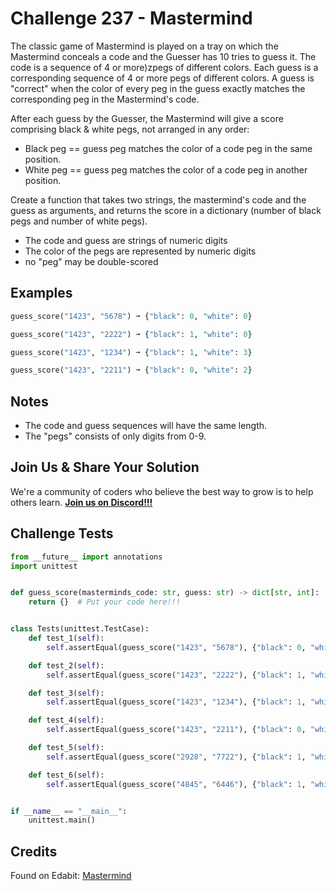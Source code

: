 # Challenge 237 - Mastermind

The classic game of Mastermind is played on a tray on which the Mastermind conceals a code and the Guesser has 10 tries to guess it. The code is a sequence of 4 or more)zpegs of different colors. Each guess is a corresponding sequence of 4 or more pegs of different colors. A guess is "correct" when the color of every peg in the guess exactly matches the corresponding peg in the Mastermind's code.

After each guess by the Guesser, the Mastermind will give a score comprising black & white pegs, not arranged in any order:

- Black peg == guess peg matches the color of a code peg in the same position.
- White peg == guess peg matches the color of a code peg in another position.

Create a function that takes two strings, the mastermind's code and the guess as arguments, and returns the score in a dictionary (number of black pegs and number of white pegs).

- The code and guess are strings of numeric digits
- The color of the pegs are represented by numeric digits
- no "peg" may be double-scored

## Examples
```python
guess_score("1423", "5678") ➞ {"black": 0, "white": 0}

guess_score("1423", "2222") ➞ {"black": 1, "white": 0}

guess_score("1423", "1234") ➞ {"black": 1, "white": 3}

guess_score("1423", "2211") ➞ {"black": 0, "white": 2}
```
## Notes

- The code and guess sequences will have the same length.
- The "pegs" consists of only digits from 0-9.

## Join Us & Share Your Solution

We're a community of coders who believe the best way to grow is to help others learn. **[Join us on Discord!!!](https://discord.gg/sfHykntuGy)**

## Challenge Tests
```python
from __future__ import annotations
import unittest


def guess_score(masterminds_code: str, guess: str) -> dict[str, int]:
    return {}  # Put your code here!!!


class Tests(unittest.TestCase):
    def test_1(self):
        self.assertEqual(guess_score("1423", "5678"), {"black": 0, "white": 0})

    def test_2(self):
        self.assertEqual(guess_score("1423", "2222"), {"black": 1, "white": 0})

    def test_3(self):
        self.assertEqual(guess_score("1423", "1234"), {"black": 1, "white": 3})

    def test_4(self):
        self.assertEqual(guess_score("1423", "2211"), {"black": 0, "white": 2})

    def test_5(self):
        self.assertEqual(guess_score("2928", "7722"), {"black": 1, "white": 1})

    def test_6(self):
        self.assertEqual(guess_score("4845", "6446"), {"black": 1, "white": 1})


if __name__ == "__main__":
    unittest.main()
```
## Credits

Found on Edabit: [Mastermind](https://edabit.com/challenge/2iibnCci6G42f8Mjr)
